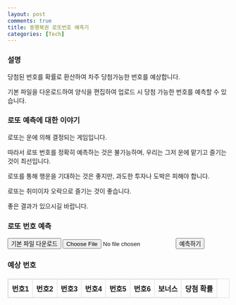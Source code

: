 ```yaml
---
layout: post
comments: true
title: 동행복권 로또번호 예측기
categories: [Tech]
---
```


<h3>설명</h3>

당첨된 번호를 확률로 환산하여 차주 당첨가능한 번호를 예상합니다.

기본 파일을 다운로드하여 양식을 편집하여 업로드 시 당첨 가능한 번호를 예측할 수 있습니다.

<h3>로또 예측에 대한 이야기</h3>

로또는 운에 의해 결정되는 게임입니다.

따라서 로또 번호를 정확히 예측하는 것은 불가능하며, 우리는 그저 운에 맡기고 즐기는 것이 최선입니다.

로또를 통해 행운을 기대하는 것은 좋지만, 과도한 투자나 도박은 피해야 합니다.

로또는 취미이자 오락으로 즐기는 것이 좋습니다.

좋은 결과가 있으시길 바랍니다.


<html lang="en">
<head>
  <meta charset="UTF-8">
  <meta name="viewport" content="width=device-width, initial-scale=1.0">
  <title>동행복권 로또 번호 예측</title>
  <style>
    body {
      font-family: Arial, sans-serif;
      margin: 20px;
    }
    .predictions {
      margin-top: 20px;
    }
    table {
      width: 100%;
      border-collapse: collapse;
      margin-top: 20px;
    }
    table, th, td {
      border: 1px solid #ddd;
    }
    th, td {
      padding: 8px;
      text-align: center;
    }
  </style>
</head>
<body>
  <h3>로또 번호 예측</h3>
  
  <!-- 기본 파일 다운로드 버튼 -->
  <button id="downloadFile">기본 파일 다운로드</button>
  <input type="file" id="fileInput" accept=".xlsx">
  <button id="predictButton">예측하기</button>

  <div class="predictions">
    <h3>예상 번호</h3>
    <table id="predictionTable">
      <thead>
        <tr>
          <th>번호1</th>
          <th>번호2</th>
          <th>번호3</th>
          <th>번호4</th>
          <th>번호5</th>
          <th>번호6</th>
          <th>보너스</th>
          <th>당첨 확률</th>
        </tr>
      </thead>
      <tbody></tbody>
    </table>
  </div>

  <script src="https://cdnjs.cloudflare.com/ajax/libs/xlsx/0.18.5/xlsx.full.min.js"></script>
  <script>
    let uploadedData;
    const defaultFileUrl = "https://raw.githubusercontent.com/jinsprogram/myweb/refs/heads/master/lottowinnumber_20250103.xlsx"; // 기본 파일 Raw 링크

    // 기본 파일 다운로드 버튼 클릭 이벤트
    document.getElementById("downloadFile").addEventListener("click", () => {
      const link = document.createElement("a");
      link.href = "https://raw.githubusercontent.com/jinsprogram/myweb/refs/heads/master/lottowinnumber_20250103.xlsx"; // GitHub Raw 파일 링크
      link.download = "기본_로또_파일.xlsx";
      link.click();
    });

    // 파일 업로드 이벤트
    document.getElementById("fileInput").addEventListener("change", event => {
      const file = event.target.files[0];
      if (file) {
        const reader = new FileReader();
        reader.onload = (e) => {
          const data = new Uint8Array(e.target.result);
          const workbook = XLSX.read(data, { type: 'array' });
          const sheetName = workbook.SheetNames[0];
          uploadedData = XLSX.utils.sheet_to_json(workbook.Sheets[sheetName]);
          alert('파일 업로드 완료!');
        };
        reader.readAsArrayBuffer(file);
      }
    });

    // 기본 파일 로드 함수
    async function loadDefaultFile() {
      const response = await fetch(defaultFileUrl);
      const arrayBuffer = await response.arrayBuffer();
      const workbook = XLSX.read(new Uint8Array(arrayBuffer), { type: 'array' });
      const sheetName = workbook.SheetNames[0];
      return XLSX.utils.sheet_to_json(workbook.Sheets[sheetName]);
    }

    // 파일 데이터에서 번호 추출
    function extractNumbers(data) {
      const numbers = [];
      data.forEach(row => {
        const keys = ["당첨번호1", "당첨번호2", "당첨번호3", "당첨번호4", "당첨번호5", "당첨번호6", "보너스번호"];
        keys.forEach(key => {
          if (row[key] && !isNaN(row[key])) {
            numbers.push(row[key]);
          }
        });
      });
      return numbers;
    }

    // 예측 번호 생성
    function predictNumbers(numbers) {
      const numberFrequency = {};
      const totalNumbers = numbers.length;

      // 빈도 계산
      numbers.forEach(num => {
        numberFrequency[num] = (numberFrequency[num] || 0) + 1;
      });

      // 빈도 정렬
      const sortedNumbers = Object.entries(numberFrequency)
        .sort((a, b) => b[1] - a[1]);

      // 예측 결과 만들기
      const predictions = [];
      for (let i = 0; i < 10; i++) {
        const startIndex = i * 6; // 6개씩 묶음 (7개 -> 6개로 변경)
        const group = sortedNumbers.slice(startIndex, startIndex + 6)
          .map(([num, freq]) => parseInt(num));

        // 보너스 번호를 구하기 위해 6개 외의 번호에서 하나를 선택
        const bonusNumber = sortedNumbers.slice(startIndex + 6, startIndex + 7)[0] ? sortedNumbers[startIndex + 6][0] : 'N/A'; // 6번째 번호 외에 1개를 보너스로
        const probability = ((group.reduce((sum, num) => sum + numberFrequency[num], 0) / totalNumbers) * 100).toFixed(2); // 확률 계산
        predictions.push({ group, bonusNumber, probability });
      }

      return predictions;
    }

    // 예측 결과를 테이블로 표시
    function displayPredictions(predictions) {
      const predictionTableBody = document.getElementById('predictionTable').getElementsByTagName('tbody')[0];
      predictionTableBody.innerHTML = ""; // 기존 내용을 지웁니다.

      predictions.forEach(({ group, bonusNumber, probability }, index) => {
        if (group.length === 6) { // 예상 번호가 6개인 경우에만 표시
          const row = document.createElement('tr');

          group.forEach(num => {
            const cell = document.createElement('td');
            cell.textContent = num;
            row.appendChild(cell);
          });

          // 보너스 번호 표시
          const bonusCell = document.createElement('td');
          bonusCell.textContent = bonusNumber;
          row.appendChild(bonusCell);

          // 당첨 확률 표시
          const probabilityCell = document.createElement('td');
          probabilityCell.textContent = `${probability}%`;
          row.appendChild(probabilityCell);

          predictionTableBody.appendChild(row);
        }
      });
    }

    // 예측 버튼 클릭 이벤트
    document.getElementById('predictButton').addEventListener('click', async () => {
      if (!uploadedData) {
        alert("업로드된 파일이 없으므로 기본 파일로 진행합니다.");
        uploadedData = await loadDefaultFile();
      }
      const numbers = extractNumbers(uploadedData);
      const predictions = predictNumbers(numbers);
      displayPredictions(predictions);
    });
  </script>
</body>
</html>




